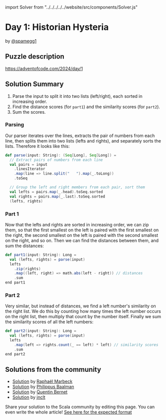 import Solver from "../../../../../website/src/components/Solver.js"

# Day 1: Historian Hysteria

by [@spamegg1](https://github.com/spamegg1)

## Puzzle description

https://adventofcode.com/2024/day/1

## Solution Summary

1. Parse the input to split it into two lists (left/right), each sorted in increasing order.
2. Find the distance scores (for `part1`) and the similarity scores (for `part2`).
3. Sum the scores.

### Parsing

Our parser iterates over the lines, extracts the pair of numbers from each line,
then splits them into two lists (lefts and rights), and separately sorts the lists.
Therefore it looks like this:

```scala
def parse(input: String): (Seq[Long], Seq[Long]) =
  // Extract pairs of numbers from each line
  val pairs = input
    .linesIterator
    .map(line => line.split("   ").map(_.toLong))
    .toSeq

  // Group the left and right members from each pair, sort them
  val lefts = pairs.map(_.head).toSeq.sorted
  val rights = pairs.map(_.last).toSeq.sorted
  (lefts, rights)
```

### Part 1

Now that the lefts and rights are sorted in increasing order, we can zip them,
so that the first smallest on the left is paired with the first smallest on the right,
the second smallest on the left is paired with the second smallest on the right, and so on.
Then we can find the distances between them, and sum the distances:

```scala
def part1(input: String): Long =
  val (lefts, rights) = parse(input)
  lefts
    .zip(rights)
    .map((left, right) => math.abs(left - right)) // distances
    .sum
end part1
```

### Part 2

Very similar, but instead of distances, we find a left number's similarity on the right list.
We do this by counting how many times the left number occurs on the right list,
then multiply that count by the number itself.
Finally we sum the similarity scores of all the left numbers:

```scala
def part2(input: String): Long =
  val (lefts, rights) = parse(input)
  lefts
    .map(left => rights.count(_ == left) * left) // similarity scores
    .sum
end part2
```

## Solutions from the community

- [Solution](https://github.com/rmarbeck/advent2024/tree/main/day1) by [Raphaël Marbeck](https://github.com/rmarbeck)
- [Solution](https://github.com/Philippus/adventofcode/blob/main/src/main/scala/adventofcode2024/Day01.scala) by [Philippus Baalman](https://github.com/philippus)
- [Solution](https://scastie.scala-lang.org/Sporarum/jVlQBCvoQXCtlK4ryIn42Q/4) by [Quentin Bernet](https://github.com/Sporarum)
- [Solution](https://github.com/jnclt/adventofcode2024/blob/main/day01/historian-hysteria.sc) by [jnclt](https://github.com/jnclt)
 
Share your solution to the Scala community by editing this page.
You can even write the whole article! [See here for the expected format](https://github.com/scalacenter/scala-advent-of-code/discussions/424)
